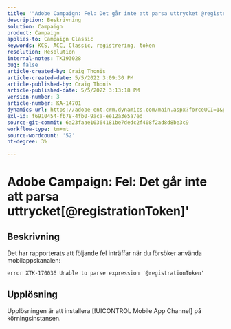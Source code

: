 ```yaml
---
title: '"Adobe Campaign: Fel: Det går inte att parsa uttrycket @registrationToken'
description: Beskrivning
solution: Campaign
product: Campaign
applies-to: Campaign Classic
keywords: KCS, ACC, Classic, registrering, token
resolution: Resolution
internal-notes: TK193028
bug: false
article-created-by: Craig Thonis
article-created-date: 5/5/2022 3:09:30 PM
article-published-by: Craig Thonis
article-published-date: 5/5/2022 3:13:18 PM
version-number: 3
article-number: KA-14701
dynamics-url: https://adobe-ent.crm.dynamics.com/main.aspx?forceUCI=1&pagetype=entityrecord&etn=knowledgearticle&id=e3a3c358-85cc-ec11-a7b5-6045bd00d995
exl-id: f6910454-fb78-4fb0-9aca-ee12a3e5a7ed
source-git-commit: 6a23faae10364181be7dedc2f408f2ad8d8be3c9
workflow-type: tm+mt
source-wordcount: '52'
ht-degree: 3%

---
```


# Adobe Campaign: Fel: Det går inte att parsa uttrycket[@registrationToken]&#39;

## Beskrivning

Det har rapporterats att följande fel inträffar när du försöker använda mobilappskanalen:

```
error XTK-170036 Unable to parse expression '@registrationToken'
```

## Upplösning


Upplösningen är att installera [!UICONTROL Mobile App Channel] på körningsinstansen.
